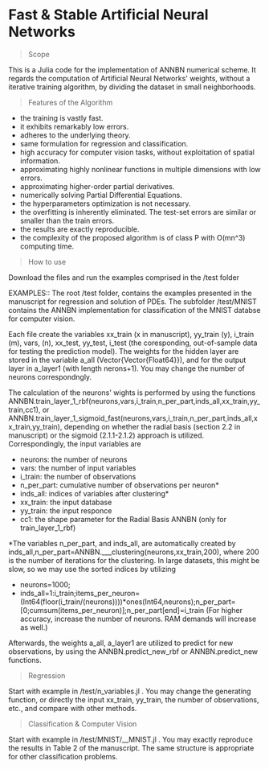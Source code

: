 # Fast & Stable Artificial Neural Networks

> Scope

This is a Julia code for the implementation of ANNBN numerical scheme. It regards the computation of Artificial Neural Networks' weights, without a iterative training algorithm, by dividing the dataset in small neighborhoods. 

> Features of the Algorithm

- the training is vastly fast.
- it exhibits remarkably low errors.
- adheres to the underlying theory.
- same formulation for regression and classification. 
- high accuracy for computer vision tasks, without exploitation of spatial information.
- approximating highly nonlinear functions in multiple dimensions with low errors. 
- approximating higher-order partial derivatives.
- numerically solving Partial Differential Equations.
- the hyperparameters optimization is not necessary.
- the overfitting is inherently eliminated. The test-set errors are similar or smaller than the train errors.
- the results are exactly reproducible.
- the complexity of the proposed algorithm is of class P with O(mn^3) computing time.



> How to use

Download the files and run the examples comprised in the /test folder

EXAMPLES:: The root /test folder, contains the examples presented in the manuscript for regression and solution of PDEs. The subfolder /test/MNIST contains the ANNBN implementation for classification of the MNIST databse for computer vision. 

Each file create the variables xx_train (x in manuscript), yy_train (y), i_train (m), vars, (n), xx_test, yy_test, i_test (the coresponding, out-of-sample data for testing the prediction model). The weights for the hidden layer are stored in the variable a_all (Vector{Vector{Float64}}), and for the output layer in a_layer1 (with length nerons+1). You may change the number of neurons correspondngly.

The calculation of the neurons' wights is performed by using the functions ANNBN.train_layer_1_rbf(neurons,vars,i_train,n_per_part,inds_all,xx_train,yy_train,cc1), or ANNBN.train_layer_1_sigmoid_fast(neurons,vars,i_train,n_per_part,inds_all,xx_train,yy_train), depending on whether the radial basis (section 2.2 in manuscript) or the sigmoid (2.1.1-2.1.2) approach is utilized. Correspondingly, the input variables are

- neurons:     the number of neurons
- vars:        the number of input variables
- i_train:     the number of observations
- n_per_part:  cumulative number of observations per neuron*
- inds_all:    indices of variables after clustering*
- xx_train:    the input database
- yy_train:    the input responce
- cc1:         the shape parameter for the Radial Basis ANNBN (only for train_layer_1_rbf)

*The variables n_per_part, and inds_all, are automatically created by inds_all,n_per_part=ANNBN.___clustering(neurons,xx_train,200), where 200 is the number of iterations for the clustering. In large datasets, this might be slow, so we may use the sorted indices by utilizing 
- neurons=1000; 
- inds_all=1:i_train;items_per_neuron=(Int64(floor(i_train/(neurons))))*ones(Int64,neurons);n_per_part=[0;cumsum(items_per_neuron)];n_per_part[end]=i_train
(For higher accuracy, increase the number of neurons. RAM demands will increase as well.)

Afterwards, the weights a_all, a_layer1 are utilized to predict for new observations, by using the ANNBN.predict_new_rbf or ANNBN.predict_new functions.

> Regression

Start with example in /test/n_variables.jl . You may change the generating function, or directly the input xx_train, yy_train, the number of observations, etc., and compare with other methods.

> Classification & Computer Vision

Start with example in /test/MNIST/__MNIST.jl . You may exactly reproduce the results in Table 2 of the manuscript. The same structure is appropriate for other classification problems.

